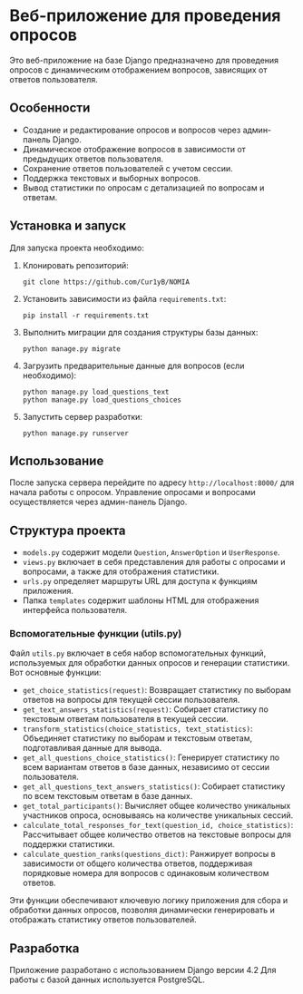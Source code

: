 # Веб-приложение для проведения опросов

Это веб-приложение на базе Django предназначено для проведения опросов с динамическим отображением вопросов, зависящих от ответов пользователя.

## Особенности

- Создание и редактирование опросов и вопросов через админ-панель Django.
- Динамическое отображение вопросов в зависимости от предыдущих ответов пользователя.
- Сохранение ответов пользователей с учетом сессии.
- Поддержка текстовых и выборных вопросов.
- Вывод статистики по опросам с детализацией по вопросам и ответам.

## Установка и запуск

Для запуска проекта необходимо:

1. Клонировать репозиторий:
    ```
    git clone https://github.com/Cur1yB/NOMIA
    ```

2. Установить зависимости из файла `requirements.txt`:
    ```
    pip install -r requirements.txt
    ```

3. Выполнить миграции для создания структуры базы данных:
    ```
    python manage.py migrate
    ```

4. Загрузить предварительные данные для вопросов (если необходимо):
    ```
    python manage.py load_questions_text
    python manage.py load_questions_choices
    ```

5. Запустить сервер разработки:
    ```
    python manage.py runserver
    ```

## Использование

После запуска сервера перейдите по адресу `http://localhost:8000/` для начала работы с опросом. Управление опросами и вопросами осуществляется через админ-панель Django.

## Структура проекта

- `models.py` содержит модели `Question`, `AnswerOption` и `UserResponse`.
- `views.py` включает в себя представления для работы с опросами и вопросами, а также для отображения статистики.
- `urls.py` определяет маршруты URL для доступа к функциям приложения.
- Папка `templates` содержит шаблоны HTML для отображения интерфейса пользователя.

### Вспомогательные функции (utils.py)

Файл `utils.py` включает в себя набор вспомогательных функций, используемых для обработки данных опросов и генерации статистики. Вот основные функции:

- `get_choice_statistics(request)`: Возвращает статистику по выборам ответов на вопросы для текущей сессии пользователя.
- `get_text_answers_statistics(request)`: Собирает статистику по текстовым ответам пользователя в текущей сессии.
- `transform_statistics(choice_statistics, text_statistics)`: Объединяет статистику по выборам и текстовым ответам, подготавливая данные для вывода.
- `get_all_questions_choice_statistics()`: Генерирует статистику по всем вариантам ответов в базе данных, независимо от сессии пользователя.
- `get_all_questions_text_answers_statistics()`: Собирает статистику по всем текстовым ответам в базе данных.
- `get_total_participants()`: Вычисляет общее количество уникальных участников опроса, основываясь на количестве уникальных сессий.
- `calculate_total_responses_for_text(question_id, choice_statistics)`: Рассчитывает общее количество ответов на текстовые вопросы для поддержки статистики.
- `calculate_question_ranks(questions_dict)`: Ранжирует вопросы в зависимости от общего количества ответов, поддерживая порядковые номера для вопросов с одинаковым количеством ответов.

Эти функции обеспечивают ключевую логику приложения для сбора и обработки данных опросов, позволяя динамически генерировать и отображать статистику ответов пользователей.

## Разработка

Приложение разработано с использованием Django версии 4.2 Для работы с базой данных используется PostgreSQL.
